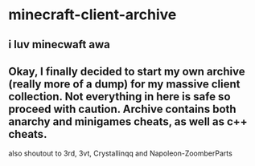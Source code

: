 # minecraft-client-archive
i luv minecwaft awa
-------------------
Okay, I finally decided to start my own archive (really more of a dump) for my massive client collection. Not everything in here is safe so proceed with caution. Archive contains both anarchy and minigames cheats, as well as c++ cheats.
-------------------
also shoutout to 3rd, 3vt, Crystallinqq and Napoleon-ZoomberParts 
